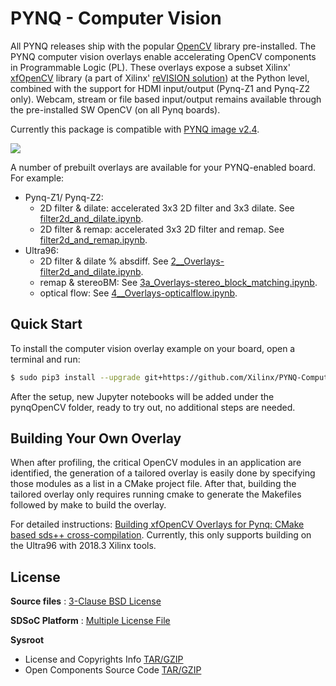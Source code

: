# PYNQ - Computer Vision


All PYNQ releases ship with the popular [OpenCV](https://opencv.org/) library pre-installed. The PYNQ computer vision overlays enable accelerating OpenCV components in Programmable Logic (PL). These overlays expose a subset Xilinx' [xfOpenCV](https://github.com/Xilinx/xfopencv) library (a part of Xilinx' [reVISION solution](https://www.xilinx.com/products/design-tools/embedded-vision-zone.html)) at the Python level, combined with the support for HDMI input/output (Pynq-Z1 and Pynq-Z2 only). Webcam, stream or file based input/output remains available through the pre-installed SW OpenCV (on all Pynq boards).

Currently this package is compatible with [PYNQ image v2.4](http://www.pynq.io/board).

![](./block_diagram.png)

A number of prebuilt overlays are available for your PYNQ-enabled board. For example:
  + Pynq-Z1/ Pynq-Z2:
    + 2D filter & dilate: accelerated 3x3 2D filter and 3x3 dilate. See  [filter2d_and_dilate.ipynb](./boards/Pynq-Z1/notebooks/filter2d_and_dilate.ipynb).
    + 2D filter & remap: accelerated 3x3 2D filter and remap. See [filter2d_and_remap.ipynb](./boards/Pynq-Z1/notebooks/filter2d_and_remap.ipynb). 
  + Ultra96:
    + 2D filter & dilate % absdiff. See [2__Overlays-filter2d_and_dilate.ipynb](./boards/Ultra96/notebooks/2__Overlays-filter2d_and_dilate.ipynb).
    + remap & stereoBM: See [3a_Overlays-stereo_block_matching.ipynb](./boards/Ultra96/notebooks/3a_Overlays-stereo_block_matching.ipynb).
    + optical flow: See [4__Overlays-opticalflow.ipynb](./boards/Ultra96/notebooks/4__Overlays-opticalflow.ipynb).

## Quick Start

To install the computer vision overlay example on your board, open a terminal and run:

   ```bash
   $ sudo pip3 install --upgrade git+https://github.com/Xilinx/PYNQ-ComputerVision.git
   ```
   
After the setup, new Jupyter notebooks will be added under the pynqOpenCV folder, ready to try out, no additional steps are needed. 

## Building Your Own Overlay

When after profiling, the critical OpenCV modules in an application are identified, the generation of a tailored overlay is easily done by specifying those modules as a list in a CMake project file. After that, building the tailored overlay only requires running cmake to generate the Makefiles followed by make to build the overlay.

For detailed instructions:  [Building xfOpenCV Overlays for Pynq: CMake based sds++ cross-compilation](overlays/README.md). Currently, this only supports building on the Ultra96 with 2018.3 Xilinx tools.

## License

**Source files** : [3-Clause BSD License](LICENSE)

**SDSoC Platform** : [Multiple License File](https://www.xilinx.com/member/forms/download/xef.html?filename=pynq-ultra96-dsa-license-ca.txt) 

**Sysroot**
  + License and Copyrights Info [TAR/GZIP](https://www.xilinx.com/member/forms/download/xef.html?filename=pynq-v2.3-license.tar.gz)
  + Open Components Source Code [TAR/GZIP](https://www.xilinx.com/member/forms/download/xef.html?filename=pynq-v2.3-open_components.tar.gz)
